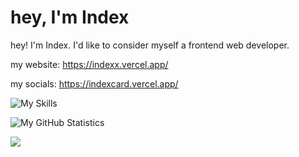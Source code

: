 # hey, I'm Index

hey! I'm Index. I'd like to consider myself a frontend web developer.

my website: https://indexx.vercel.app/

my socials: https://indexcard.vercel.app/

![My Skills](https://skillicons.dev/icons?i=html,css,js,lua,bootstrap,vscode,replit,discord,twitter)

![My GitHub Statistics](https://myreadme.vercel.app/api/embed/indexxing?panels=userstatistics,toprepositories,toplanguages,commitgraph)

![](https://komarev.com/ghpvc/?username=indexxing)